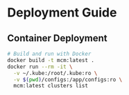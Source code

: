 # Deployment Guide

## Container Deployment
```bash
# Build and run with Docker
docker build -t mcm:latest .
docker run --rm -it \
  -v ~/.kube:/root/.kube:ro \
  -v $(pwd)/configs:/app/configs:ro \
  mcm:latest clusters list
